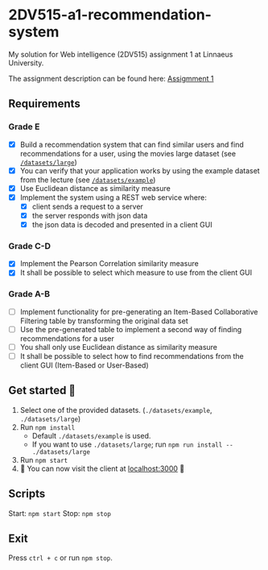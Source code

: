 # 2DV515-a1-recommendation-system
My solution for Web intelligence (2DV515) assignment 1 at Linnaeus University.

The assignment description can be found here: [Assigmment 1](http://coursepress.lnu.se/kurs/web-intelligence/a1/)

## Requirements
### Grade E
- [x] Build a recommendation system that can find similar users and find recommendations for
a user, using the movies large dataset (see [`/datasets/large`](https://github.com/AntonStrand/2DV515-a1-recommendation-system/tree/master/datasets/large))
- [x] You can verify that your application works by using the example dataset from the lecture (see [`/datasets/example`](https://github.com/AntonStrand/2DV515-a1-recommendation-system/tree/master/datasets/large))
- [x] Use Euclidean distance as similarity measure
- [x] Implement the system using a REST web service where:
    - [x] client sends a request to a server
    - [x] the server responds with json data
    - [x] the json data is decoded and presented in a client GUI

### Grade C-D
- [x] Implement the Pearson Correlation similarity measure
- [x] It shall be possible to select which measure to use from the client GUI

### Grade A-B
- [ ] Implement functionality for pre-generating an Item-Based Collaborative Filtering table by
transforming the original data set
- [ ] Use the pre-generated table to implement a second way of finding recommendations for
a user
- [ ] You shall only use Euclidean distance as similarity measure
- [ ] It shall be possible to select how to find recommendations from the client GUI
(Item-Based or User-Based)

## Get started 🚀
1. Select one of the provided datasets. (`./datasets/example`, `./datasets/large`)
2. Run `npm install`
    - Default `./datasets/example` is used.
    - If you want to use `./datasets/large`; run `npm run install -- ./datasets/large`
3. Run `npm start`
4. 🎉  You can now visit the client at [localhost:3000](http://localhost:3000)  🎉

## Scripts
Start: `npm start`
Stop: `npm stop`

## Exit
Press `ctrl + c` or run `npm stop`.
